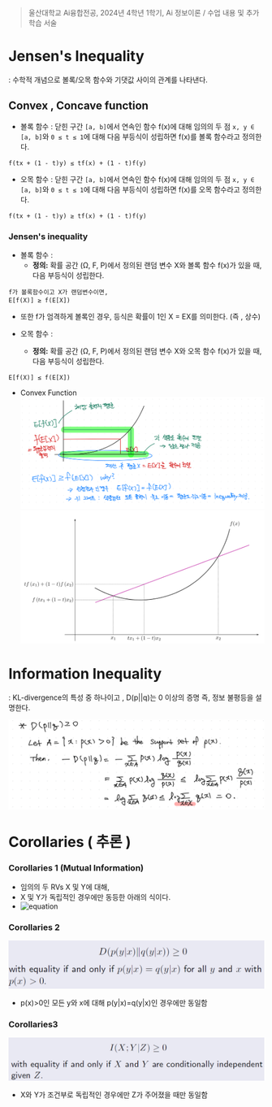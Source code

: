 > 울산대학교 Ai융합전공, 2024년 4학년 1학기, Ai 정보이론 / 수업 내용 및 추가 학습 서술

# Jensen's Inequality

: 수학적 개념으로 볼록/오목 함수와 기댓값 사이의 관계를 나타낸다.

## Convex , Concave function

- 볼록 함수 : 닫힌 구간 `[a, b]`에서 연속인 함수 f(x)에 대해 임의의 두 점 `x, y ∈ [a, b]`와 `0 ≤ t ≤ 1`에 대해 다음 부등식이 성립하면 f(x)를 볼록 함수라고 정의한다.

```
f(tx + (1 - t)y) ≤ tf(x) + (1 - t)f(y)
```

- 오목 함수 : 닫힌 구간 `[a, b]`에서 연속인 함수 f(x)에 대해 임의의 두 점 `x, y ∈ [a, b]`와 `0 ≤ t ≤ 1`에 대해 다음 부등식이 성립하면 f(x)를 오목 함수라고 정의한다.

```
f(tx + (1 - t)y) ≥ tf(x) + (1 - t)f(y)
```

### Jensen's inequality

- 볼록 함수 :
  - **정의:** 확률 공간 (Ω, F, P)에서 정의된 랜덤 변수 X와 볼록 함수 f(x)가 있을 때, 다음 부등식이 성립한다.

```
f가 볼록함수이고 X가 랜덤변수이면,
E[f(X)] ≥ f(E[X])
```

- 또한 f가 엄격하게 볼록인 경우, 등식은 확률이 1인 X = EX를 의미한다. (즉 , 상수)

- 오목 함수 :
  - **정의:** 확률 공간 (Ω, F, P)에서 정의된 랜덤 변수 X와 오목 함수 f(x)가 있을 때, 다음 부등식이 성립한다.

```
E[f(X)] ≤ f(E[X])
```

- Convex Function
  ![alt text](<Information Theory Attached file/Pasted image 20240326044506.png>)
  ![alt text](<Information Theory Attached file/Pasted image 20240326205402.png>)

# Information Inequality

: KL-divergence의 특성 중 하나이고 , D(p||q)는 0 이상의 증명
즉, 정보 불평등을 설명한다.

![alt text](<Information Theory Attached file/Pasted image 20240326212644.png>)

# Corollaries ( 추론 )

### Corollaries 1 (Mutual Information)

- 임의의 두 RVs X 및 Y에 대해,
- X 및 Y가 독립적인 경우에만 동등한 아래의 식이다.
- ![equation](<https://latex.codecogs.com/svg.image?\huge&space;&space;I(X;Y)\geq&space;0>)

### Corollaries 2

![alt text](<Information Theory Attached file/Pasted image 20240326214143.png>)

- p(x)>0인 모든 y와 x에 대해 p(y|x)=q(y|x)인 경우에만 동일함

### Corollaries3

![alt text](<Information Theory Attached file/Pasted image 20240326214348.png>)

- X와 Y가 조건부로 독립적인 경우에만 Z가 주어졌을 때만 동일함
